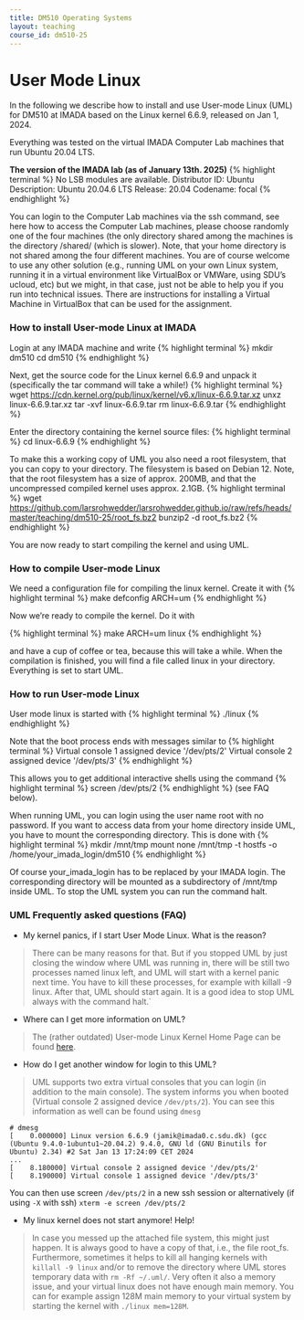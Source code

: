 ```yaml
---
title: DM510 Operating Systems
layout: teaching
course_id: dm510-25
---
```


# User Mode Linux
In the following we describe how to install and use User-mode Linux (UML) for DM510 at IMADA based on the Linux kernel 6.6.9, released on Jan 1, 2024.

Everything was tested on the virtual IMADA Computer Lab machines that run Ubuntu 20.04 LTS.

**The version of the IMADA lab (as of January 13th. 2025)**
{% highlight terminal %}
No LSB modules are available.
Distributor ID:	Ubuntu
Description:	Ubuntu 20.04.6 LTS
Release:	20.04
Codename:	focal
{% endhighlight %}

You can login to the Computer Lab machines via the ssh command, see here how to access the Computer Lab machines, please choose randomly one of the four machines (the only directory shared among the machines is the directory /shared/ (which is slower). Note, that your home directory is not shared among the four different machines. You are of course welcome to use any other solution (e.g., running UML on your own Linux system, running it in a virtual environment like VirtualBox or VMWare, using SDU’s ucloud, etc) but we might, in that case, just not be able to help you if you run into technical issues. There are instructions for installing a Virtual Machine in VirtualBox that can be used for the assignment.

### How to install User-mode Linux at IMADA
Login at any IMADA machine and write
{% highlight terminal %}
mkdir dm510
cd dm510
{% endhighlight %}

Next, get the source code for the Linux kernel 6.6.9 and unpack it (specifically the tar command will take a while!)
{% highlight terminal %}
wget https://cdn.kernel.org/pub/linux/kernel/v6.x/linux-6.6.9.tar.xz
unxz linux-6.6.9.tar.xz
tar -xvf linux-6.6.9.tar
rm linux-6.6.9.tar
{% endhighlight %}

Enter the directory containing the kernel source files:
{% highlight terminal %}
cd linux-6.6.9
{% endhighlight %}

To make this a working copy of UML you also need a root filesystem, that you can copy to your directory. The filesystem is based on Debian 12. Note, that the root filesystem has a size of approx. 200MB, and that the uncompressed compiled kernel uses approx. 2.1GB.
{% highlight terminal %}
wget https://github.com/larsrohwedder/larsrohwedder.github.io/raw/refs/heads/master/teaching/dm510-25/root_fs.bz2
bunzip2 -d root_fs.bz2
{% endhighlight %}

You are now ready to start compiling the kernel and using UML.

### How to compile User-mode Linux
We need a configuration file for compiling the linux kernel. Create it with
{% highlight terminal %}
make defconfig ARCH=um
{% endhighlight %}

Now we’re ready to compile the kernel. Do it with

{% highlight terminal %}
make ARCH=um linux
{% endhighlight %}

and have a cup of coffee or tea, because this will take a while. When the compilation is finished, you will find a file called linux in your directory. Everything is set to start UML.

### How to run User-mode Linux
User mode linux is started with
{% highlight terminal %}
./linux
{% endhighlight %}

Note that the boot process ends with messages similar to
{% highlight terminal %}
Virtual console 1 assigned device '/dev/pts/2'
Virtual console 2 assigned device '/dev/pts/3'
{% endhighlight %}

This allows you to get additional interactive shells using the command
{% highlight terminal %}
screen /dev/pts/2
{% endhighlight %}
(see FAQ below).

When running UML, you can login using the user name root with no password. If you want to access data from your home directory inside UML, you have to mount the corresponding directory. This is done with
{% highlight terminal %}
mkdir /mnt/tmp
mount none /mnt/tmp -t hostfs -o /home/your_imada_login/dm510
{% endhighlight %}

Of course your_imada_login has to be replaced by your IMADA login. The corresponding directory will be mounted as a subdirectory of /mnt/tmp inside UML. To stop the UML system you can run the command halt.

### UML Frequently asked questions (FAQ)
- My kernel panics, if I start User Mode Linux. What is the reason?
> There can be many reasons for that. But if you stopped UML by just closing the window where UML was running in, there will be still two processes named linux left, and UML will start with a kernel panic next time. You have to kill these processes, for example with killall -9 linux. After that, UML should start again. It is a good idea to stop UML always with the command halt.`
- Where can I get more information on UML?
> The (rather outdated) User-mode Linux Kernel Home Page can be found [here](https://www.kernel.org/doc/html/v5.9/virt/uml/user_mode_linux.html).
- How do I get another window for login to this UML?
> UML supports two extra virtual consoles that you can login (in addition to the main console). The system informs you when booted (Virtual console 2 assigned device `/dev/pts/2`). You can see this information as well can be found using `dmesg`
```
# dmesg
[    0.000000] Linux version 6.6.9 (jamik@imada0.c.sdu.dk) (gcc (Ubuntu 9.4.0-1ubuntu1~20.04.2) 9.4.0, GNU ld (GNU Binutils for Ubuntu) 2.34) #2 Sat Jan 13 17:24:09 CET 2024
...
[    8.180000] Virtual console 2 assigned device '/dev/pts/2'
[    8.190000] Virtual console 1 assigned device '/dev/pts/3'
```
You can then use screen `/dev/pts/2` in a new ssh session or alternatively (if using `-X` with ssh) `xterm -e screen /dev/pts/2`
- My linux kernel does not start anymore! Help!
> In case you messed up the attached file system, this might just happen. It is always good to have a copy of that, i.e., the file root_fs. Furthermore, sometimes it helps to kill all hanging kernels with `killall -9 linux` and/or to remove the directory where UML stores temporary data with `rm -Rf ~/.uml/`. Very often it also a memory issue, and your virtual linux does not have enough main memory. You can for example assign 128M main memory to your virtual system by starting the kernel with `./linux mem=128M`.




